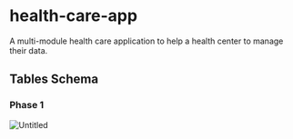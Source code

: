 # health-care-app
A multi-module health care application to help a health center to manage their data.


## Tables Schema
### Phase 1
![Untitled](https://user-images.githubusercontent.com/61075964/153734581-decc5e81-26cc-45ea-bb3c-d0f55204e1f6.png)
